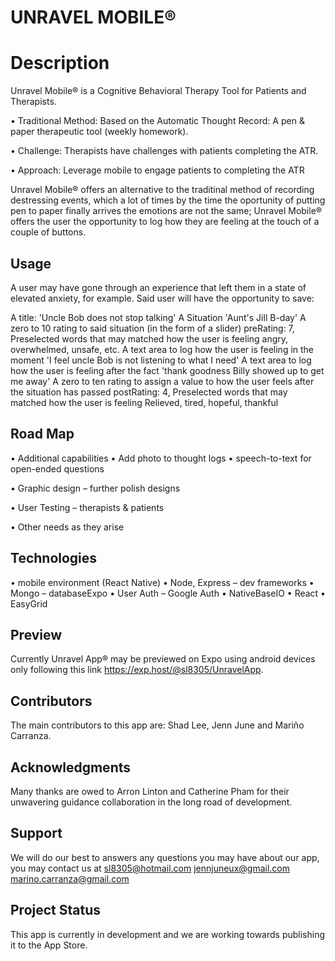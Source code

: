 # **UNRAVEL MOBILE®**

# **Description**

Unravel Mobile® is a Cognitive Behavioral Therapy Tool for Patients and Therapists.

•  Traditional Method: Based on the Automatic Thought Record: A pen & paper therapeutic tool (weekly    homework).

•  Challenge: Therapists have challenges with patients completing the ATR. 

•  Approach: Leverage mobile to engage patients to completing the ATR

Unravel Mobile® offers an alternative to the traditinal method of recording destressing events, which a lot of times by the time the oportunity of putting pen to paper finally arrives the emotions are not the same; Unravel Mobile® offers the user the opportunity to log how they are feeling at the touch of a couple of buttons.

## **Usage**
A user may have gone through an experience that left them in a state of elevated anxiety, for example.
Said user will have the opportunity to save:

A title: 
    'Uncle Bob does not stop talking'
A Situation
    'Aunt's Jill B-day'
A zero to 10 rating to said situation (in the form of a slider)
    preRating: 7,
Preselected words that may matched how the user is feeling
    angry, overwhelmed, unsafe, etc.
A text area to log how the user is feeling in the moment 
    'I feel uncle Bob is not listening to what I need'
A text area to log how the user is feeling after the fact
    'thank goodness Billy showed up to get me away'
A zero to ten rating to assign a value to how the user feels after the situation has passed
    postRating: 4,
Preselected words that may matched how the user is feeling
    Relieved, tired, hopeful, thankful

## **Road Map**

•  Additional capabilities 
    •  Add photo to thought logs 
    •  speech-to-text for open-ended questions

•  Graphic design – further polish designs

•  User Testing – therapists & patients

•  Other needs as they arise

## **Technologies**
•  mobile environment (React Native)
•  Node, Express – dev frameworks
•  Mongo – databaseExpo
•  User Auth – Google Auth
•  NativeBaseIO
•  React
•  EasyGrid

## **Preview**
Currently Unravel App® may be previewed on Expo using android devices only following this link https://exp.host/@sl8305/UnravelApp.

## **Contributors**
The main contributors to this app are:
Shad Lee, Jenn June and Mariño Carranza.

## **Acknowledgments**
Many thanks are owed to Arron Linton and Catherine Pham for their unwavering guidance collaboration in the long road of development.


## **Support**
We will do our best to answers any questions you may have about our app, you may contact us at
sl8305@hotmail.com
jennjuneux@gmail.com
marino.carranza@gmail.com

## **Project Status**
This app is currently in development and we are working towards publishing it to the App Store.




